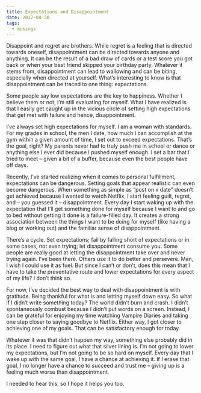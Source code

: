 ```yaml
---
title: Expectations and Disappointment
date: 2017-04-30
tags:
  - musings
---
```

Disappoint and regret are brothers. While regret is a feeling that is directed towards oneself, disappointment can be directed towards anyone and anything. It can be the result of a bad draw of cards or a test score you got back or when your best friend skipped your birthday party. Whatever it stems from, disappointment can lead to wallowing and can be biting, especially when directed at yourself. What’s interesting to know is that disappointment can be traced to one thing: expectations.

Some people say low expectations are the key to happiness. Whether I believe them or not, I’m still evaluating for myself. What I have realized is that I easily get caught up in the vicious circle of setting high expectations that get met with failure and hence, disappointment.

I’ve always set high expectations for myself. I am a woman with standards. For my grades in school, the men I date, how much I can accomplish at the gym within a given amount of time, I set out to exceed expectations. That’s the goal, right? My parents never had to truly push me in school or dance or anything else I ever did because I pushed myself enough. I set a bar that I tried to meet – given a bit of a buffer, because even the best people have off days.

Recently, I’ve started realizing when it comes to personal fulfillment, expectations can be dangerous. Setting goals that appear realistic can even become dangerous. When something as simple as “post on x date” doesn’t get achieved because I wanted to watch Netflix, I start feeling guilt, regret, and – you guessed it – disappointment. Every day I start waking up with the expectation that I’ll get something done for myself because I want to and go to bed without getting it done is a failure-filled day. It creates a strong association between the things I want to be doing for myself (like having a blog or working out) and the familiar sense of disappointment.

There’s a cycle. Set expectations; fail by falling short of expectations or in some cases, not even trying; let disappointment consume you. Some people are really good at letting the disappointment take over and never trying again. I’ve been there. Others use it to do better and persevere. Man, I wish I could use it as fuel. But since I can’t or don’t, does this mean that I have to take the preventative route and lower expectations for every aspect of my life? I don’t think so.

For now, I’ve decided the best way to deal with disappointment is with gratitude. Being thankful for what is and letting myself down easy. So what if I didn’t write something today? The world didn’t burn and crash. I didn’t spontaneously combust because I didn’t put words on a screen. Instead, I can be grateful for enjoying my time watching Vampire Diaries and taking one step closer to saying goodbye to Netflix. Either way, I got closer to achieving one of my goals. That can be satisfactory enough for today.

Whatever it was that didn’t happen my way, something else probably did in its place. I need to figure out what that silver lining is. I’m not going to lower my expectations, but I’m not going to be so hard on myself. Every day that I wake up with the same goal, I have a chance at achieving it. If I erase that goal, I no longer have a chance to succeed and trust me – giving up is a feeling much worse than disappointment.

I needed to hear this, so I hope it helps you too.
